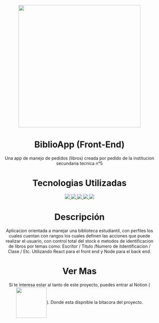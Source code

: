 <div id="header" align="center"> 
   <img src="https://minecraft-tutos.com/wp-content/uploads/2020/11/how-to-make-a-book-in-minecraft.jpg" width="400" align="center"/>
  </div>  
  <div>
  <h1 align="center">BiblioApp (Front-End)</h1>
  <p align="center">Una app de manejo de pedidos (libros) creada por pedido de la institucion secundaria tecnica n°5</p>
</div> 
  <div>
  <h1 align="center">Tecnologias Utilizadas</h1>
<p align="center"> 
    <a href="https://reactjs.org/" target="_blank"> <img src="https://img.icons8.com/color/48/000000/react-native.png"/> </a>
    <a href="https://developer.mozilla.org/en-US/docs/Web/JavaScript" target="_blank"> <img src="https://img.icons8.com/color/48/000000/javascript.png"/> </a> 
    <a href="https://www.w3.org/html/" target="_blank"> <img src="https://img.icons8.com/color/48/000000/html-5.png"/> </a> 
    <a href="https://www.w3schools.com/css/" target="_blank"> <img src="https://img.icons8.com/color/48/000000/css3.png"/> </a>
    <a href="https://git-scm.com/" target="_blank"> <img src="https://img.icons8.com/color/48/000000/git.png"/> </a> 
</p>
</div> 
<div>
   <h1 align="center">Descripción</h1>
   <p align="center">
     Aplicacion orientada a manejar una biblioteca estudiantil, con perfiles los cuales cuentan con rangos los cuales definen las acciones que puede realizar el usuario, con control total del stock e metodos de identificacion de libros por temas como: Escritor / Titulo /Numero de itdentificacion / Clase / Etc.
      Utilizando React para el front end y Node para el back end.
   </p>
</div>
<div>
<h1 align="center">Ver Mas</h1>
   <p align="center">
   Si te interesa estar al tanto de este proyecto, puedes entrar al  Notion ( <img src="https://play-lh.googleusercontent.com/ufYLf3Gv1NmQGuRfCEEE8hdIWX923H04XFNJ0WQwmQeOqBhnacIj6hNAAoVAfHQdxA=w240-h480" width="100" align="center"/>). Donde esta dispnible la bitacora del proyecto.
   </p>
</div>
